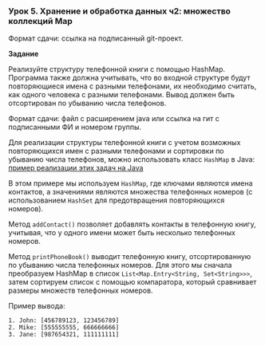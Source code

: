 ### Урок 5. Хранение и обработка данных ч2: множество коллекций Map

Формат сдачи: ссылка на подписанный git-проект.

**Задание**

Реализуйте структуру телефонной книги с помощью HashMap.
Программа также должна учитывать, что во входной структуре будут повторяющиеся имена с разными телефонами, их необходимо считать, как одного человека с разными телефонами. Вывод должен быть отсортирован по убыванию числа телефонов.

Формат сдачи: файл с расширением java или ссылка на гит с подписанными ФИ и номером группы.

Для реализации структуры телефонной книги с учетом возможных повторяющихся имен с разными телефонами и сортировки по убыванию числа телефонов, можно использовать класс `HashMap` в Java: 
[пример реализации этих задач на Java](phoneBook.java)

В этом примере мы используем `HashMap`, где ключами являются имена контактов, а значениями являются множества телефонных номеров (с использованием `HashSet` для предотвращения повторяющихся номеров).

Метод `addContact()` позволяет добавлять контакты в телефонную книгу, учитывая, что у одного имени может быть несколько телефонных номеров.

Метод `printPhoneBook()` выводит телефонную книгу, отсортированную по убыванию числа телефонных номеров. Для этого мы сначала преобразуем HashMap в список `List<Map.Entry<String, Set<String>>>`, затем сортируем список с помощью компаратора, который сравнивает размеры множеств телефонных номеров.

Пример вывода:

```
1. John: [456789123, 123456789]
2. Mike: [555555555, 666666666]
3. Jane: [987654321, 111111111]

```